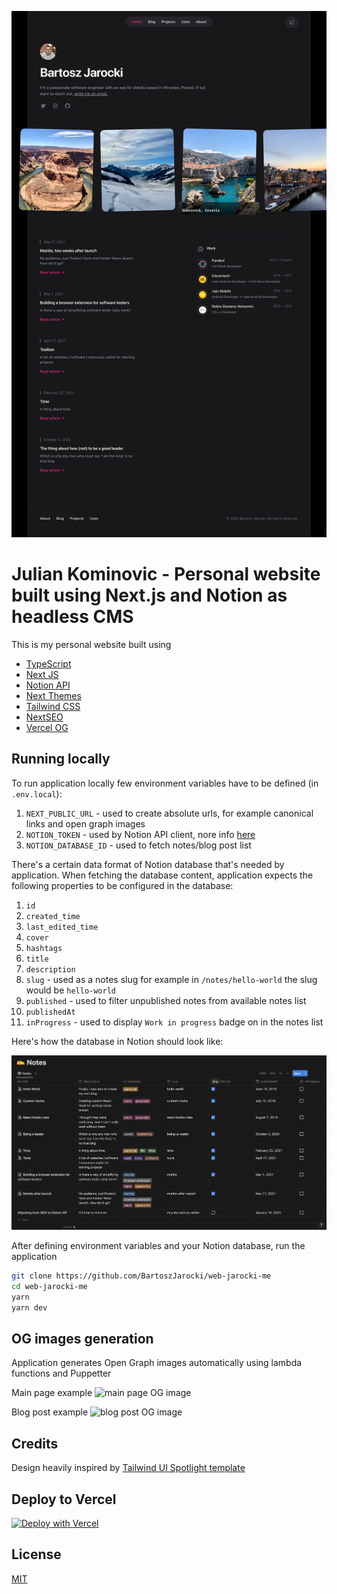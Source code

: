![screenshot](screenshots/screenshot.png)

# Julian Kominovic - Personal website built using Next.js and Notion as headless CMS

This is my personal website built using

- [TypeScript](https://www.typescriptlang.org/)
- [Next JS](https://nextjs.org/)
- [Notion API](https://developers.notion.com/)
- [Next Themes](https://github.com/pacocoursey/next-themes)
- [Tailwind CSS](https://tailwindcss.com)
- [NextSEO](https://github.com/garmeeh/next-seo)
- [Vercel OG](https://vercel.com/docs/concepts/functions/edge-functions/og-image-generation)

## Running locally

To run application locally few environment variables have to be defined (in `.env.local`):

1. `NEXT_PUBLIC_URL` - used to create absolute urls, for example canonical links and open graph images
2. `NOTION_TOKEN` - used by Notion API client, nore info [here](https://developers.notion.com/docs/authorization)
3. `NOTION_DATABASE_ID` - used to fetch notes/blog post list

There's a certain data format of Notion database that's needed by application. When fetching the database content, application expects the following properties to be configured in the database:

1. `id`
2. `created_time`
3. `last_edited_time`
4. `cover`
5. `hashtags`
6. `title`
7. `description`
8. `slug` - used as a notes slug for example in `/notes/hello-world` the slug would be `hello-world`
9. `published` - used to filter unpublished notes from available notes list
10. `publishedAt`
11. `inProgress` - used to display `Work in progress` badge on in the notes list

Here's how the database in Notion should look like:

![notion](screenshots/notion.png)

After defining environment variables and your Notion database, run the application

```bash
git clone https://github.com/BartoszJarocki/web-jarocki-me
cd web-jarocki-me
yarn
yarn dev
```

## OG images generation

Application generates Open Graph images automatically using lambda functions and Puppetter

Main page example
![main page OG image](https://jkominovic.dev/api/og?title=Bartosz%20Jarocki&description=A%20passionate%20software%20engineer%20with%20an%20eye%20for%20details%20based%20in%20Wroc%C5%82aw,%20Poland.)

Blog post example
![blog post OG image](https://jkominovic.dev/api/og?title=Monito,%20two%20weeks%20after%20launch&description=No%20audience,%20just%20Product%20Hunt%20and%20Hacker%20News%20launch.%20How%20did%20it%20go?)

## Credits

Design heavily inspired by [Tailwind UI Spotlight template](https://tailwindui.com/templates/spotlight)

## Deploy to Vercel

[![Deploy with Vercel](https://vercel.com/button)](https://vercel.com/new/clone?repository-url=https%3A%2F%2Fgithub.com%2FBartoszJarocki%2Fweb-jarocki-me)

## License

[MIT](https://choosealicense.com/licenses/mit/)
